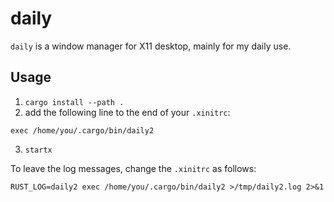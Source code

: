 # daily

`daily` is a window manager for X11 desktop, mainly for my daily use.

## Usage

1. `cargo install --path .`
2. add the following line to the end of your `.xinitrc`:
```
exec /home/you/.cargo/bin/daily2
```
3. `startx`

To leave the log messages, change the `.xinitrc` as follows:
```
RUST_LOG=daily2 exec /home/you/.cargo/bin/daily2 >/tmp/daily2.log 2>&1
```
